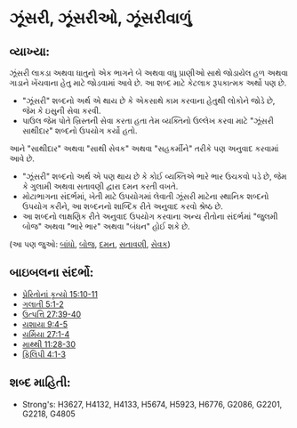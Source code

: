 # ઝૂંસરી, ઝૂંસરીઓ, ઝૂંસરીવાળું 

## વ્યાખ્યા: 

ઝૂંસરી લાકડા અથવા ધાતુનો એક ભાગને બે અથવા વધુ પ્રાણીઓ સાથે જોડાયેલ હળ અથવા ગાડાને ખેંચવાના હેતુ માટે જોડવામાં આવે છે.
આ શબ્દ માટે કેટલાક રૂપકાત્મક અર્થો પણ છે.

* "ઝૂંસરી" શબ્દનો અર્થ એ થાય છે કે એકસાથે કામ કરવાના હેતુથી લોકોને જોડે છે, જેમ કે ઇસુની સેવા કરવી.
* પાઉલ જેમ પોતે ખ્રિસ્તની સેવા કરતા હતા તેમ વ્યક્તિનો ઉલ્લેખ કરવા માટે "ઝૂંસરી સાથીદાર" શબ્દનો ઉપયોગ કર્યો હતો.

આને "સાથીદાર" અથવા "સાથી સેવક" અથવા "સહકર્મીને" તરીકે પણ અનુવાદ કરવામાં આવે છે.

* "ઝૂંસરી" શબ્દનો અર્થ એ પણ થાય છે કે કોઈ વ્યક્તિએ ભારે ભાર ઉચકવો પડે છે, જેમ કે ગુલામી અથવા સતાવણી દ્વારા દમન કરતી વખતે.
* મોટાભાગના સંદર્ભમાં, ખેતી માટે ઉપયોગમાં લેવાતી ઝૂંસરી માટેના સ્થાનિક શબ્દનો ઉપયોગ કરીને, આ શબ્દનનો શાબ્દિક રીતે અનુવાદ કરવો શ્રેષ્ઠ છે.
* આ શબ્દનો લાક્ષણિક રીતે અનુવાદ ઉપયોગ કરવાના અન્ય રીતોના સંદર્ભમાં "જુલમી બોજ" અથવા "ભારે ભાર" અથવા "બંધન" હોઈ શકે છે.

(આ પણ જુઓ: [બાંધો](../kt/bond.md), [બોજ](../other/burden.md), [દમન](../other/oppress.md), [સતાવણી](../other/persecute.md), [સેવક](../other/servant.md))

## બાઇબલના સંદર્ભો: 

* [પ્રેરિતોનાં કૃત્યો 15:10-11](rc://gu/tn/help/act/15/10)
* [ગલાતી 5:1-2](rc://gu/tn/help/gal/05/01)
* [ઉત્પત્તિ 27:39-40](rc://gu/tn/help/gen/27/39)
* [યશાયા 9:4-5](rc://gu/tn/help/isa/09/04)
* [યર્મિયા 27:1-4](rc://gu/tn/help/jer/27/01)
* [માથ્થી 11:28-30](rc://gu/tn/help/mat/11/28)
* [ફિલિપી 4:1-3](rc://gu/tn/help/php/04/01)

## શબ્દ માહિતી: 

* Strong's: H3627, H4132, H4133, H5674, H5923, H6776, G2086, G2201, G2218, G4805

